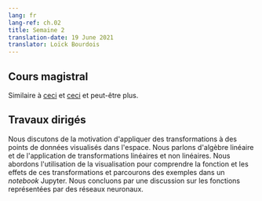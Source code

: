 ```yaml
---
lang: fr
lang-ref: ch.02
title: Semaine 2
translation-date: 19 June 2021
translator: Loïck Bourdois
---
```


<!--
## Lecture

Similar to [this](https://atcold.github.io/pytorch-Deep-Learning/en/week11/11-1/), [this](https://atcold.github.io/pytorch-Deep-Learning/en/week11/11-2/), and possibly more.
-->

## Cours magistral 
Similaire à [ceci](https://atcold.github.io/NYU-DLSP20/fr/week11/11-1/) et [ceci](https://atcold.github.io/NYU-DLSP20/fr/week11/11-2/) et peut-être plus.


<!--
## Practicum

We discuss the motivation for applying transformations to data points visualized in space. We talk about Linear Algebra and the application of linear and non-linear transformations. We discuss the use of visualization to understand the function and effects of these transformations. We walk through examples in a Jupyter Notebook and conclude with a discussion of functions represented by neural networks.
-->

## Travaux dirigés
Nous discutons de la motivation d'appliquer des transformations à des points de données visualisés dans l'espace. Nous parlons d'algèbre linéaire et de l'application de transformations linéaires et non linéaires. Nous abordons l'utilisation de la visualisation pour comprendre la fonction et les effets de ces transformations et parcourons des exemples dans un *notebook* Jupyter. Nous concluons par une discussion sur les fonctions représentées par des réseaux neuronaux.
